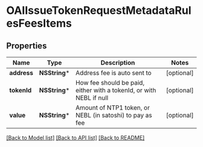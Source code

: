 # OAIIssueTokenRequestMetadataRulesFeesItems

## Properties
Name | Type | Description | Notes
------------ | ------------- | ------------- | -------------
**address** | **NSString*** | Address fee is auto sent to | [optional] 
**tokenId** | **NSString*** | How fee should be paid, either with a tokenId, or with NEBL if null | [optional] 
**value** | **NSString*** | Amount of NTP1 token, or NEBL (in satoshi) to pay as fee | [optional] 

[[Back to Model list]](../README.md#documentation-for-models) [[Back to API list]](../README.md#documentation-for-api-endpoints) [[Back to README]](../README.md)


